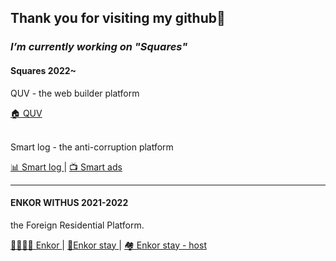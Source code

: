 <!--
**22sook00/22sook00** is a ✨ _special_ ✨ repository because its `README.md` (this file) appears on your GitHub profile.

Here are some ideas to get you started:

- 🔭 I’m currently working on ...
- 🌱 I’m currently learning ...
- 👯 I’m looking to collaborate on ...
- 🤔 I’m looking for help with ...
- 💬 Ask me about ...
- 📫 How to reach me: ...
- 😄 Pronouns: ...
- ⚡ Fun fact: ...
-->


  ## Thank you for visiting my github💞
  
   <h3>
     <em>
     I’m currently working on "Squares"  
     </em>
   </h3>
     
  <h4> Squares 2022~ </h4>
  <p> QUV - the web builder platform</p>
  <a href="https://quv.kr/">🏠 QUV <a/> 
  <br/>
  <br/>
  <p>Smart log - the anti-corruption platform</p>
  <a href="https://www.smlog.co.kr/"> 📊 Smart log </a> |
  <a href="https://www.smlog.co.kr/2020/smartads.html"> 📺 Smart ads <a/> 
     
 <hr/>
     
 <h4> ENKOR WITHUS 2021-2022 </h4>
     <p> the Foreign Residential Platform.</p>
      <a href="https://enkor.kr/"> 👨‍👩‍👧‍👦 Enkor </a> | 
      <a href="https://stay.enkor.kr/"> 🏡Enkor stay </a> | 
      <a href="https://host.enkor.kr/"> 🏘 Enkor stay - host </a>
      

<!-- <br/> -->
<!-- <h2>📚 My tech stack</h2> -->
<!-- ![html] https://img.shields.io/badge/-HTML5-F05032?style=flat&logo=appveyor&logo=html5&locoColor=ffffff -->
